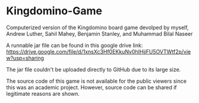 # Kingdomino-Game
Computerized version of the Kingdomino board game devolped by myself, Andrew Luther, Sahil Mahey, Benjamin Stanley, and Muhammad Bilal Naseer 

A runnable jar file can be found in this google drive link: 
https://drive.google.com/file/d/1xnsXc3Hf0EKkuNv0hIHjjFU5OVTWtf2p/view?usp=sharing

The jar file couldn't be uploaded directly to GitHub due to its large size. 

The source code of this game is not available for the public viewers since this was an academic project. However, source code can be shared if legitimate reasons are shown.
